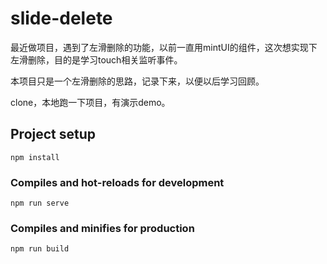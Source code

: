 # slide-delete

最近做项目，遇到了左滑删除的功能，以前一直用mintUI的组件，这次想实现下左滑删除，目的是学习touch相关监听事件。

本项目只是一个左滑删除的思路，记录下来，以便以后学习回顾。

clone，本地跑一下项目，有演示demo。

## Project setup
```
npm install
```

### Compiles and hot-reloads for development
```
npm run serve
```

### Compiles and minifies for production
```
npm run build
```
